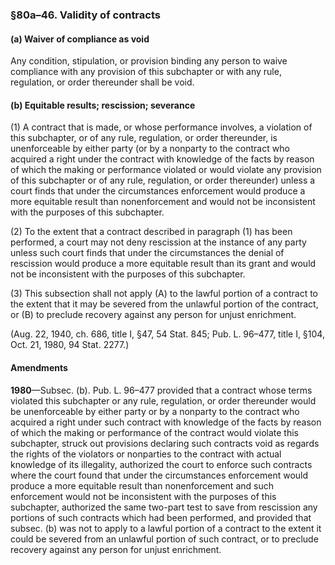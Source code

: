 ### §80a–46. Validity of contracts ###

#### (a) Waiver of compliance as void ####

Any condition, stipulation, or provision binding any person to waive compliance with any provision of this subchapter or with any rule, regulation, or order thereunder shall be void.

#### (b) Equitable results; rescission; severance ####

(1) A contract that is made, or whose performance involves, a violation of this subchapter, or of any rule, regulation, or order thereunder, is unenforceable by either party (or by a nonparty to the contract who acquired a right under the contract with knowledge of the facts by reason of which the making or performance violated or would violate any provision of this subchapter or of any rule, regulation, or order thereunder) unless a court finds that under the circumstances enforcement would produce a more equitable result than nonenforcement and would not be inconsistent with the purposes of this subchapter.

(2) To the extent that a contract described in paragraph (1) has been performed, a court may not deny rescission at the instance of any party unless such court finds that under the circumstances the denial of rescission would produce a more equitable result than its grant and would not be inconsistent with the purposes of this subchapter.

(3) This subsection shall not apply (A) to the lawful portion of a contract to the extent that it may be severed from the unlawful portion of the contract, or (B) to preclude recovery against any person for unjust enrichment.

(Aug. 22, 1940, ch. 686, title I, §47, 54 Stat. 845; Pub. L. 96–477, title I, §104, Oct. 21, 1980, 94 Stat. 2277.)

#### Amendments ####

**1980**—Subsec. (b). Pub. L. 96–477 provided that a contract whose terms violated this subchapter or any rule, regulation, or order thereunder would be unenforceable by either party or by a nonparty to the contract who acquired a right under such contract with knowledge of the facts by reason of which the making or performance of the contract would violate this subchapter, struck out provisions declaring such contracts void as regards the rights of the violators or nonparties to the contract with actual knowledge of its illegality, authorized the court to enforce such contracts where the court found that under the circumstances enforcement would produce a more equitable result than nonenforcement and such enforcement would not be inconsistent with the purposes of this subchapter, authorized the same two-part test to save from rescission any portions of such contracts which had been performed, and provided that subsec. (b) was not to apply to a lawful portion of a contract to the extent it could be severed from an unlawful portion of such contract, or to preclude recovery against any person for unjust enrichment.
